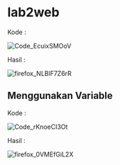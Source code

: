 # lab2web

Kode :


![Code_EcuixSMOoV](https://github.com/steprtm/lab2web/assets/129705802/a5dded82-7a92-49bc-9d3e-fb7a32bd45b3)


Hasil :


![firefox_NLBlF7Z6rR](https://github.com/steprtm/lab2web/assets/129705802/bc3adfcf-c6b5-44bd-85bc-a0cf7da6cf47)

## Menggunakan Variable

Kode :

![Code_rKnoeCI3Ot](https://github.com/steprtm/lab2web/assets/129705802/5c276778-af77-4a4d-b300-a99f7a3b7e24)

Hasil :

![firefox_0VMEfGiL2X](https://github.com/steprtm/lab2web/assets/129705802/d6d3eb86-288a-41c3-989b-5b4c092419a8)





